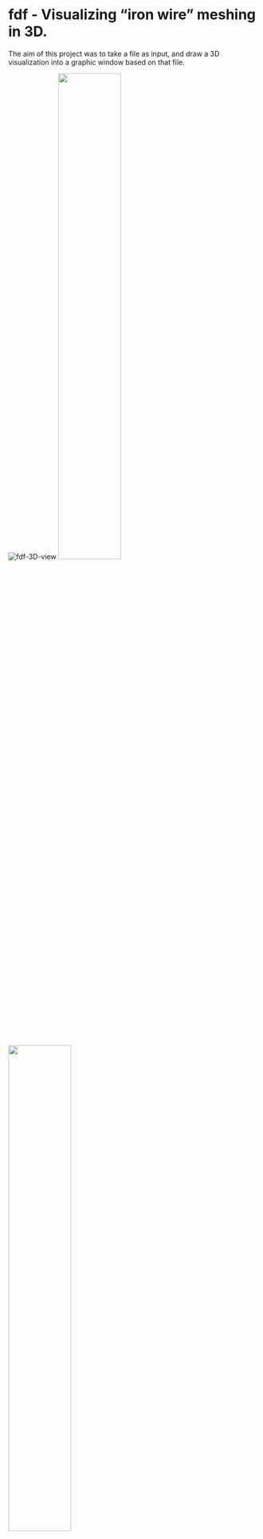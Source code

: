 # fdf - Visualizing “iron wire” meshing in 3D.

The aim of this project was to take a file as input, and draw a 3D visualization into a graphic window based on that file.

![fdf-3D-view](https://github.com/salahadawi/fdf/blob/master/images/42-3D.png)
<img src="https://github.com/salahadawi/fdf/blob/master/images/42-2D.png" width="50%" height="50%">
<img src="https://github.com/salahadawi/fdf/blob/master/images/42-ISO.png" width="50%" height="50%">
# Features
* Full 3D rotation

* Camera movement

* Altitude controls

* Colors according to altitude

* Zoom in/out

* Idle animation

* Parallel/Isometric projection

Relevant information, such as rotation degrees and instructions, can be toggled on-screen with the 'H' key.


For example, giving the following text as input:
```
0  0  0  0  0  0  0  0  0  0  0  0  0  0  0  0  0  0  0
0  0  0  0  0  0  0  0  0  0  0  0  0  0  0  0  0  0  0
0  0 10 10  0  0 10 10  0  0  0 10 10 10 10 10  0  0  0
0  0 10 10  0  0 10 10  0  0  0  0  0  0  0 10 10  0  0
0  0 10 10  0  0 10 10  0  0  0  0  0  0  0 10 10  0  0
0  0 10 10 10 10 10 10  0  0  0  0 10 10 10 10  0  0  0
0  0  0 10 10 10 10 10  0  0  0 10 10  0  0  0  0  0  0
0  0  0  0  0  0 10 10  0  0  0 10 10  0  0  0  0  0  0
0  0  0  0  0  0 10 10  0  0  0 10 10 10 10 10 10  0  0
0  0  0  0  0  0  0  0  0  0  0  0  0  0  0  0  0  0  0
0  0  0  0  0  0  0  0  0  0  0  0  0  0  0  0  0  0  0
```

Results in this visualization:

![fdf-parallel-view](https://github.com/salahadawi/fdf/blob/master/images/42-2D.png)
